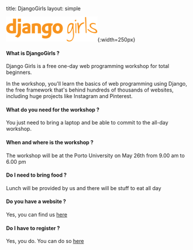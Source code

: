 title: DjangoGirls
layout: simple

![Djangogirls logo](/static/images/djangogirls/logo.png){:width=250px}

#### What is DjangoGirls ?

Django Girls is a free one-day web programming workshop for total beginners.

In the workshop, you'll learn the basics of web programming using Django, the free framework that's behind hundreds of thousands of websites, including huge projects like Instagram and Pinterest.

#### What do you need for the workshop ?

You just need to bring a laptop and be able to commit to the all-day workshop.

#### When and where is the workshop ?

The workshop will be at the Porto University on May 26th from 9.00 am to 6.00 pm

#### Do I need to bring food ?

Lunch will be provided by us and there will be stuff to eat all day

#### Do you have a website ?

Yes, you can find us [here](https://djangogirls.org/porto)

#### Do I have to register ?

Yes, you do. You can do so [here](https://djangogirls.org/porto/apply/)
